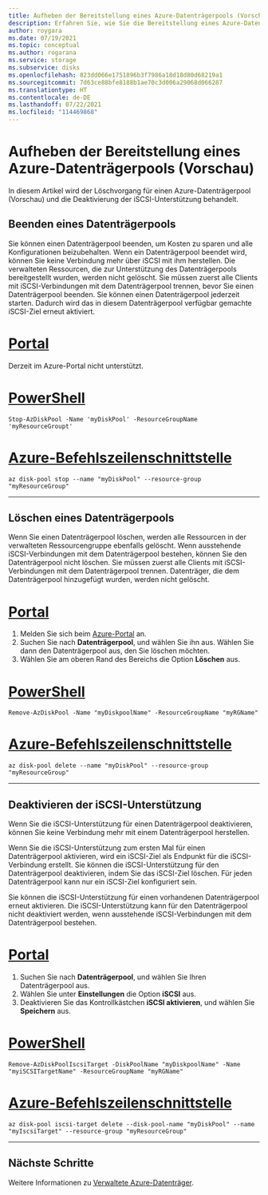 ```yaml
---
title: Aufheben der Bereitstellung eines Azure-Datenträgerpools (Vorschau)
description: Erfahren Sie, wie Sie die Bereitstellung eines Azure-Datenträgerpools aufheben, beenden und löschen können.
author: roygara
ms.date: 07/19/2021
ms.topic: conceptual
ms.author: rogarana
ms.service: storage
ms.subservice: disks
ms.openlocfilehash: 823dd066e1751896b3f7986a18d18d80d68219a1
ms.sourcegitcommit: 7d63ce88bfe8188b1ae70c3d006a29068d066287
ms.translationtype: HT
ms.contentlocale: de-DE
ms.lasthandoff: 07/22/2021
ms.locfileid: "114469868"
---
```

# <a name="deprovision-an-azure-disk-pool-preview"></a>Aufheben der Bereitstellung eines Azure-Datenträgerpools (Vorschau)

In diesem Artikel wird der Löschvorgang für einen Azure-Datenträgerpool (Vorschau) und die Deaktivierung der iSCSI-Unterstützung behandelt.

## <a name="stop-a-disk-pool"></a>Beenden eines Datenträgerpools

Sie können einen Datenträgerpool beenden, um Kosten zu sparen und alle Konfigurationen beizubehalten. Wenn ein Datenträgerpool beendet wird, können Sie keine Verbindung mehr über iSCSI mit ihm herstellen. Die verwalteten Ressourcen, die zur Unterstützung des Datenträgerpools bereitgestellt wurden, werden nicht gelöscht. Sie müssen zuerst alle Clients mit iSCSI-Verbindungen mit dem Datenträgerpool trennen, bevor Sie einen Datenträgerpool beenden. Sie können einen Datenträgerpool jederzeit starten. Dadurch wird das in diesem Datenträgerpool verfügbar gemachte iSCSI-Ziel erneut aktiviert.
# <a name="portal"></a>[Portal](#tab/azure-portal)

Derzeit im Azure-Portal nicht unterstützt.

# <a name="powershell"></a>[PowerShell](#tab/azure-powershell)

```azurepowershell
Stop-AzDiskPool -Name 'myDiskPool' -ResourceGroupName 'myResourceGroupt'
```

# <a name="azure-cli"></a>[Azure-Befehlszeilenschnittstelle](#tab/azure-cli)

```azurecli
az disk-pool stop --name "myDiskPool" --resource-group "myResourceGroup"
```
---

## <a name="delete-a-disk-pool"></a>Löschen eines Datenträgerpools

Wenn Sie einen Datenträgerpool löschen, werden alle Ressourcen in der verwalteten Ressourcengruppe ebenfalls gelöscht. Wenn ausstehende iSCSI-Verbindungen mit dem Datenträgerpool bestehen, können Sie den Datenträgerpool nicht löschen. Sie müssen zuerst alle Clients mit iSCSI-Verbindungen mit dem Datenträgerpool trennen. Datenträger, die dem Datenträgerpool hinzugefügt wurden, werden nicht gelöscht.

# <a name="portal"></a>[Portal](#tab/azure-portal)

1. Melden Sie sich beim [Azure-Portal](https://portal.azure.com/) an.
1. Suchen Sie nach **Datenträgerpool**, und wählen Sie ihn aus. Wählen Sie dann den Datenträgerpool aus, den Sie löschen möchten.
1. Wählen Sie am oberen Rand des Bereichs die Option **Löschen** aus.

# <a name="powershell"></a>[PowerShell](#tab/azure-powershell)

```azurepowershell
Remove-AzDiskPool -Name "myDiskpoolName" -ResourceGroupName "myRGName"
```

# <a name="azure-cli"></a>[Azure-Befehlszeilenschnittstelle](#tab/azure-cli)

```azurecli
az disk-pool delete --name "myDiskPool" --resource-group "myResourceGroup"
```

---

## <a name="disable-iscsi-support"></a>Deaktivieren der iSCSI-Unterstützung

Wenn Sie die iSCSI-Unterstützung für einen Datenträgerpool deaktivieren, können Sie keine Verbindung mehr mit einem Datenträgerpool herstellen.

Wenn Sie die iSCSI-Unterstützung zum ersten Mal für einen Datenträgerpool aktivieren, wird ein iSCSI-Ziel als Endpunkt für die iSCSI-Verbindung erstellt. Sie können die iSCSI-Unterstützung für den Datenträgerpool deaktivieren, indem Sie das iSCSI-Ziel löschen. Für jeden Datenträgerpool kann nur ein iSCSI-Ziel konfiguriert sein.

Sie können die iSCSI-Unterstützung für einen vorhandenen Datenträgerpool erneut aktivieren. Die iSCSI-Unterstützung kann für den Datenträgerpool nicht deaktiviert werden, wenn ausstehende iSCSI-Verbindungen mit dem Datenträgerpool bestehen.

# <a name="portal"></a>[Portal](#tab/azure-portal)

1. Suchen Sie nach **Datenträgerpool**, und wählen Sie Ihren Datenträgerpool aus.
1. Wählen Sie unter **Einstellungen** die Option **iSCSI** aus.
1. Deaktivieren Sie das Kontrollkästchen **iSCSI aktivieren**, und wählen Sie **Speichern** aus.    

# <a name="powershell"></a>[PowerShell](#tab/azure-powershell)

```azurepowershell
Remove-AzDiskPoolIscsiTarget -DiskPoolName "myDiskpoolName" -Name "myiSCSITargetName" -ResourceGroupName "myRGName"
```

# <a name="azure-cli"></a>[Azure-Befehlszeilenschnittstelle](#tab/azure-cli)

```azurecli
az disk-pool iscsi-target delete --disk-pool-name "myDiskPool" --name "myIscsiTarget" --resource-group "myResourceGroup"
```

---

## <a name="next-steps"></a>Nächste Schritte

Weitere Informationen zu [Verwaltete Azure-Datenträger](managed-disks-overview.md).